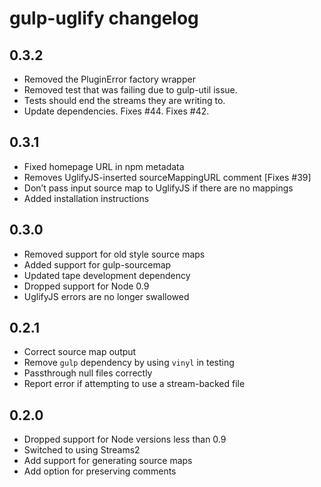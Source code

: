 # gulp-uglify changelog

## 0.3.2

- Removed the PluginError factory wrapper
- Removed test that was failing due to gulp-util issue.
- Tests should end the streams they are writing to.
- Update dependencies. Fixes #44. Fixes #42.

## 0.3.1

- Fixed homepage URL in npm metadata
- Removes UglifyJS-inserted sourceMappingURL comment [Fixes #39]
- Don’t pass input source map to UglifyJS if there are no mappings
- Added installation instructions

## 0.3.0

- Removed support for old style source maps
- Added support for gulp-sourcemap
- Updated tape development dependency
- Dropped support for Node 0.9
- UglifyJS errors are no longer swallowed

## 0.2.1

- Correct source map output
- Remove `gulp` dependency by using `vinyl` in testing
- Passthrough null files correctly
- Report error if attempting to use a stream-backed file

## 0.2.0

- Dropped support for Node versions less than 0.9
- Switched to using Streams2
- Add support for generating source maps
- Add option for preserving comments
